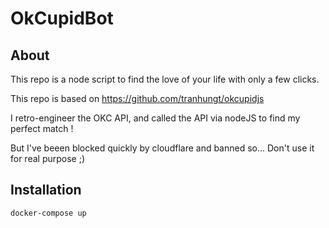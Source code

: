 # OkCupidBot

## About

This repo is a node script to find the love of your life with only a few clicks.

This repo is based on https://github.com/tranhungt/okcupidjs

I retro-engineer the OKC API, and called the API via nodeJS to find my perfect match !

But I've beeen blocked quickly by cloudflare and banned so... Don't use it for real purpose ;)

## Installation

`docker-compose up`
